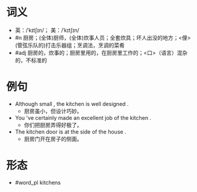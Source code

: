 # 词义
- 英：/ˈkɪtʃɪn/； 美：/ˈkɪtʃɪn/
- #n 厨房；(全体)厨师，(全体)炊事人员；全套炊具；坏人出没的地方；<俚>(管弦乐队的)打击乐器组；烹调法，烹调的菜肴
- #adj 厨房的，炊事的；厨房里用的，在厨房里工作的；<口>（语言）混杂的，不标准的
# 例句
- Although small , the kitchen is well designed .
	- 厨房虽小，但设计巧妙。
- You 've certainly made an excellent job of the kitchen .
	- 你们把厨房弄得好极了。
- The kitchen door is at the side of the house .
	- 厨房门开在房子的侧面。
# 形态
- #word_pl kitchens
